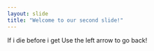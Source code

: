 ```yaml
---
layout: slide
title: "Welcome to our second slide!"
---
```

If i die before i get
Use the left arrow to go back!
